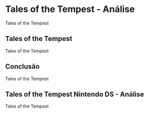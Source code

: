 ---
---

# Tales of the Tempest - Análise

Tales of the Tempest

## Tales of the Tempest

Tales of the Tempest

## Conclusão

Tales of the Tempest

## Tales of the Tempest Nintendo DS - Análise

Tales of the Tempest

